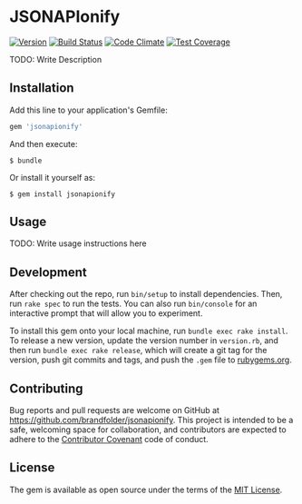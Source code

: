 # JSONAPIonify
[![Version](http://allthebadges.io/brandfolder/jsonapionify/badge_fury.png)](http://allthebadges.io/brandfolder/jsonapionify/badge_fury)
[![Build Status](http://allthebadges.io/brandfolder/jsonapionify/travis.png)](http://allthebadges.io/brandfolder/jsonapionify/travis)
[![Code Climate](https://codeclimate.com/repos/5672446f137f95309c0067c6/badges/a369f0a182ce111c8fcd/gpa.svg)](https://codeclimate.com/repos/5672446f137f95309c0067c6/feed)
[![Test Coverage](https://codeclimate.com/repos/5672446f137f95309c0067c6/badges/a369f0a182ce111c8fcd/coverage.svg)](https://codeclimate.com/repos/5672446f137f95309c0067c6/coverage)

TODO: Write Description

## Installation

Add this line to your application's Gemfile:

```ruby
gem 'jsonapionify'
```

And then execute:

    $ bundle

Or install it yourself as:

    $ gem install jsonapionify

## Usage

TODO: Write usage instructions here

## Development

After checking out the repo, run `bin/setup` to install dependencies. Then, run `rake spec` to run the tests. You can also run `bin/console` for an interactive prompt that will allow you to experiment.

To install this gem onto your local machine, run `bundle exec rake install`. To release a new version, update the version number in `version.rb`, and then run `bundle exec rake release`, which will create a git tag for the version, push git commits and tags, and push the `.gem` file to [rubygems.org](https://rubygems.org).

## Contributing

Bug reports and pull requests are welcome on GitHub at https://github.com/brandfolder/jsonapionify. This project is intended to be a safe, welcoming space for collaboration, and contributors are expected to adhere to the [Contributor Covenant](contributor-covenant.org) code of conduct.


## License

The gem is available as open source under the terms of the [MIT License](http://opensource.org/licenses/MIT).

